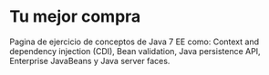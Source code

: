 Tu mejor compra
===============

Pagina de ejercicio de conceptos de Java 7 EE como: Context and dependency injection (CDI), Bean validation, Java persistence API, Enterprise JavaBeans y Java server faces.
